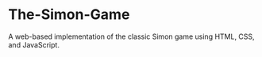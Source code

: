 # The-Simon-Game
A web-based implementation of the classic Simon game using HTML, CSS, and JavaScript.
